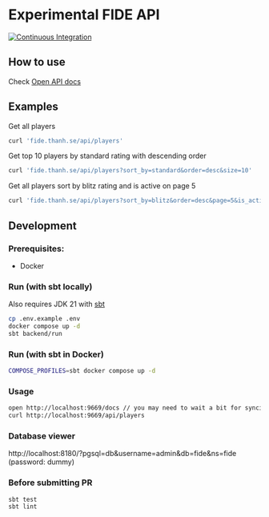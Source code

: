 # Experimental FIDE API

[![Continuous Integration](https://github.com/lenguyenthanh/fide/actions/workflows/ci.yml/badge.svg?branch=main)](https://github.com/lenguyenthanh/fide/actions/workflows/ci.yml)

## How to use

Check [Open API docs](https://fide.thanh.se/docs/index.html)

## Examples

Get all players

```bash
curl 'fide.thanh.se/api/players'
```

Get top 10 players by standard rating with descending order

```bash
curl 'fide.thanh.se/api/players?sort_by=standard&order=desc&size=10'
```

Get all players sort by blitz rating and is active on page 5

```bash
curl 'fide.thanh.se/api/players?sort_by=blitz&order=desc&page=5&is_active=true'
```

## Development

### Prerequisites:

- Docker

### Run (with sbt locally)

Also requires JDK 21 with [sbt](https://www.scala-sbt.org/1.x/docs/Setup.html)

```bash
cp .env.example .env
docker compose up -d
sbt backend/run
```

### Run (with sbt in Docker)

```bash
COMPOSE_PROFILES=sbt docker compose up -d
```

### Usage

```bash
open http://localhost:9669/docs // you may need to wait a bit for syncing
curl http://localhost:9669/api/players
```

### Database viewer

http://localhost:8180/?pgsql=db&username=admin&db=fide&ns=fide (password: dummy)

### Before submitting PR

```bash
sbt test
sbt lint
```
